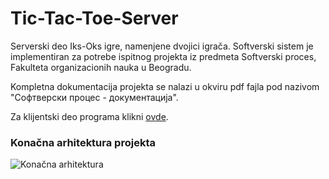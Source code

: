 # Tic-Tac-Toe-Server

Serverski deo Iks-Oks igre, namenjene dvojici igrača. Softverski sistem je implementiran za potrebe ispitnog projekta iz predmeta Softverski proces, Fakulteta organizacionih nauka u Beogradu.

Kompletna dokumentacija projekta se nalazi u okviru pdf fajla pod nazivom "Софтверски процес - документација".

Za klijentski deo programa klikni [ovde](https://github.com/aleksandar95si/Tic-Tac-Toe-Client). 

### Konačna arhitektura projekta 

![Konačna arhitektura](https://i.imgur.com/VHSxCCO.png)
